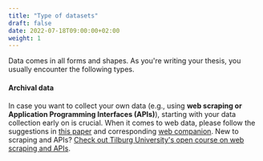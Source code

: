 ```yaml
---
title: "Type of datasets"
draft: false
date: 2022-07-18T09:00:00+02:00
weight: 1
---
```


Data comes in all forms and shapes. As you're writing your thesis, you usually encounter the following types.

#### Archival data


####

In case you want to collect your own data (e.g., using **web scraping or Application Programming Interfaces (APIs)**), starting with your data collection early on is crucial. When it comes to web data, please follow the suggestions in [this paper](https://doi.org/10.1177%2F00222429221100750) and corresponding [web companion](https://web-scraping.org). New to scraping and APIs? [Check out Tilburg University's open course on web scraping and APIs](https://odcm.hannesdatta.com).